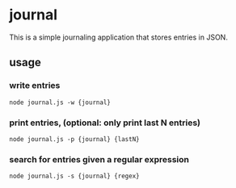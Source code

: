 # journal

This is a simple journaling application that stores entries in JSON.

## usage

### write entries

    node journal.js -w {journal}

### print entries, (optional: only print last N entries)

    node journal.js -p {journal} {lastN}

### search for entries given a regular expression

    node journal.js -s {journal} {regex}